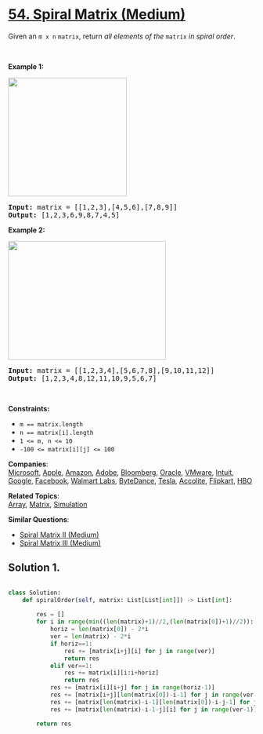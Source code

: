 # [54. Spiral Matrix (Medium)](https://leetcode.com/problems/spiral-matrix/solution/)

<p>Given an <code>m x n</code> <code>matrix</code>, return <em>all elements of the</em> <code>matrix</code> <em>in spiral order</em>.</p>

<p>&nbsp;</p>
<p><strong>Example 1:</strong></p>
<img alt="" src="https://assets.leetcode.com/uploads/2020/11/13/spiral1.jpg" style="width: 242px; height: 242px;">
<pre><strong>Input:</strong> matrix = [[1,2,3],[4,5,6],[7,8,9]]
<strong>Output:</strong> [1,2,3,6,9,8,7,4,5]
</pre>

<p><strong>Example 2:</strong></p>
<img alt="" src="https://assets.leetcode.com/uploads/2020/11/13/spiral.jpg" style="width: 322px; height: 242px;">
<pre><strong>Input:</strong> matrix = [[1,2,3,4],[5,6,7,8],[9,10,11,12]]
<strong>Output:</strong> [1,2,3,4,8,12,11,10,9,5,6,7]
</pre>

<p>&nbsp;</p>
<p><strong>Constraints:</strong></p>

<ul>
	<li><code>m == matrix.length</code></li>
	<li><code>n == matrix[i].length</code></li>
	<li><code>1 &lt;= m, n &lt;= 10</code></li>
	<li><code>-100 &lt;= matrix[i][j] &lt;= 100</code></li>
</ul>


**Companies**:  
[Microsoft](https://leetcode.com/company/microsoft), [Apple](https://leetcode.com/company/apple), [Amazon](https://leetcode.com/company/amazon), [Adobe](https://leetcode.com/company/adobe), [Bloomberg](https://leetcode.com/company/bloomberg), [Oracle](https://leetcode.com/company/oracle), [VMware](https://leetcode.com/company/vmware), [Intuit](https://leetcode.com/company/intuit), [Google](https://leetcode.com/company/google), [Facebook](https://leetcode.com/company/facebook), [Walmart Labs](https://leetcode.com/company/walmart-labs), [ByteDance](https://leetcode.com/company/bytedance), [Tesla](https://leetcode.com/company/tesla), [Accolite](https://leetcode.com/company/accolite), [Flipkart](https://leetcode.com/company/flipkart), [HBO](https://leetcode.com/company/hbo)

**Related Topics**:  
[Array](https://leetcode.com/tag/array/), [Matrix](https://leetcode.com/tag/matrix/), [Simulation](https://leetcode.com/tag/simulation/)

**Similar Questions**:
* [Spiral Matrix II (Medium)](https://leetcode.com/problems/spiral-matrix-ii/)
* [Spiral Matrix III (Medium)](https://leetcode.com/problems/spiral-matrix-iii/)

## Solution 1.

```py

class Solution:
    def spiralOrder(self, matrix: List[List[int]]) -> List[int]:
        
        res = []
        for i in range(min((len(matrix)+1)//2,(len(matrix[0])+1)//2)):
            horiz = len(matrix[0]) - 2*i
            ver = len(matrix) - 2*i
            if horiz==1:
                res += [matrix[i+j][i] for j in range(ver)]
                return res
            elif ver==1:
                res += matrix[i][i:i+horiz]
                return res
            res += [matrix[i][i+j] for j in range(horiz-1)]
            res += [matrix[i+j][len(matrix[0])-i-1] for j in range(ver-1)]
            res += [matrix[len(matrix)-i-1][len(matrix[0])-i-j-1] for j in range(horiz-1)]
            res += [matrix[len(matrix)-i-1-j][i] for j in range(ver-1)]

        return res
```